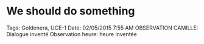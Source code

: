 # We should do something

Tags: Goldenera, UCE-1
Date: 02/05/2015 7:55 AM
OBSERVATION CAMILLE: Dialogue inventé
Observation heure: heure inventée